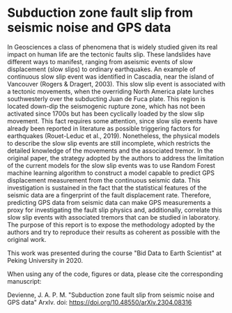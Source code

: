 # Subduction zone fault slip from seismic noise and GPS data

In Geosciences a class of phenomena that is widely studied given its real impact on human life are the tectonic faults slip. These landslides have different ways to manifest, ranging from aseismic events of slow displacement (slow slips) to ordinary earthquakes. An example of continuous slow slip event was identified in Cascadia, near the island of Vancouver (Rogers & Dragert, 2003). This slow slip event is associated with a tectonic movements, when the overriding North America plate lurches southwesterly over the subducting Juan de Fuca plate. This region is located down-dip the seismogenic rupture zone, which has not been activated since 1700s but has been cyclically loaded by the slow slip movement. This fact requires some attention, since slow slip events have already been reported in literature as possible triggering factors for earthquakes (Rouet-Leduc et al., 2019). Nonetheless, the physical models to describe the slow slip events are still incomplete, which restricts the detailed knowledge of the movements and the associated tremor. In the original paper, the strategy adopted by the authors to address the limitation of the current models for the slow slip events was to use Random Forest machine learning algorithm to construct a model capable to predict GPS displacement measurement from the continuous seismic data. This investigation is sustained in the fact that the statistical features of the seismic data are a fingerprint of the fault displacement rate. Therefore, predicting GPS data from seismic data can make GPS measurements a proxy for investigating the fault slip physics and, additionally, correlate this slow slip events with associated tremors that can be studied in laboratory. The purpose of this report is to expose the methodology adopted by the authors and try to reproduce their results as coherent as possible with the original work.

This work was presented during the course "Bid Data to Earth Scientist" at Peking University in 2020.  

When using any of the code, figures or data, please cite the corresponding manuscript:

Devienne, J. A. P. M. "Subduction zone fault slip from seismic noise and GPS data" ArxIv. doi: https://doi.org/10.48550/arXiv.2304.08316
